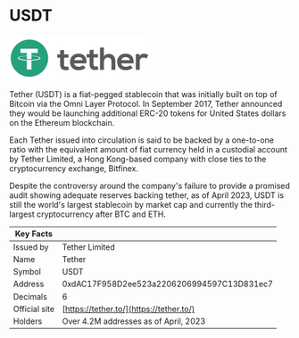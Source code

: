 # USDT

![](<../../.gitbook/assets/image (1) (1) (1).png>)

Tether (USDT) is a fiat-pegged stablecoin that was initially built on top of Bitcoin via the Omni Layer Protocol. In September 2017, Tether announced they would be launching additional ERC-20 tokens for United States dollars on the Ethereum blockchain.

Each Tether issued into circulation is said to be backed by a one-to-one ratio with the equivalent amount of fiat currency held in a custodial account by Tether Limited, a Hong Kong-based company with close ties to the cryptocurrency exchange, Bitfinex.

Despite the controversy around the company's failure to provide a promised audit showing adequate reserves backing tether, as of April 2023, USDT is still the world's largest stablecoin by market cap and currently the third-largest cryptocurrency after BTC and ETH.

| Key Facts     |                                            |
| ------------- | ------------------------------------------ |
| Issued by     | Tether Limited                             |
| Name          | Tether                                     |
| Symbol        | USDT                                       |
| Address       | 0xdAC17F958D2ee523a2206206994597C13D831ec7 |
| Decimals      | 6                                          |
| Official site | [https://tether.to/](https://tether.to/)   |
| Holders       | Over 4.2M addresses as of April, 2023      |
